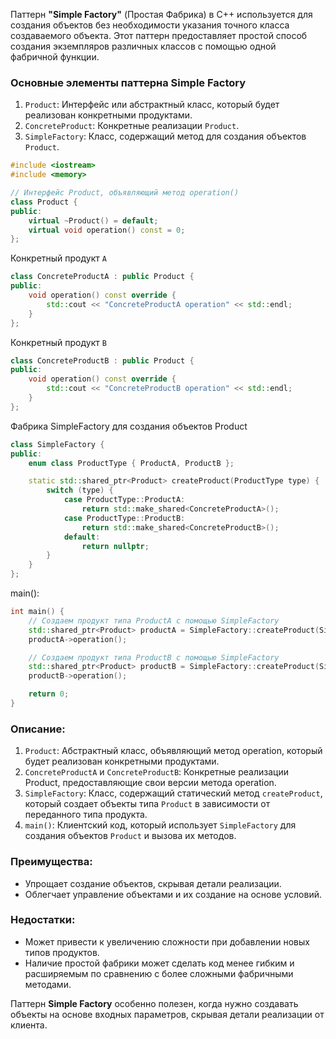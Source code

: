 Паттерн **"Simple Factory"** (Простая Фабрика) в C++ используется для создания объектов без необходимости указания точного класса создаваемого объекта. Этот паттерн предоставляет простой способ создания экземпляров различных классов с помощью одной фабричной функции.

### Основные элементы паттерна Simple Factory

1. `Product`: Интерфейс или абстрактный класс, который будет реализован конкретными продуктами.
2. `ConcreteProduct`: Конкретные реализации `Product`.
3. `SimpleFactory`: Класс, содержащий метод для создания объектов `Product`.

```cpp
#include <iostream>
#include <memory>

// Интерфейс Product, объявляющий метод operation()
class Product {
public:
    virtual ~Product() = default;
    virtual void operation() const = 0;
};
```
Конкретный продукт `A`
```cpp
class ConcreteProductA : public Product {
public:
    void operation() const override {
        std::cout << "ConcreteProductA operation" << std::endl;
    }
};
```
Конкретный продукт `B`
```cpp
class ConcreteProductB : public Product {
public:
    void operation() const override {
        std::cout << "ConcreteProductB operation" << std::endl;
    }
};
```
Фабрика SimpleFactory для создания объектов Product
```cpp
class SimpleFactory {
public:
    enum class ProductType { ProductA, ProductB };

    static std::shared_ptr<Product> createProduct(ProductType type) {
        switch (type) {
            case ProductType::ProductA:
                return std::make_shared<ConcreteProductA>();
            case ProductType::ProductB:
                return std::make_shared<ConcreteProductB>();
            default:
                return nullptr;
        }
    }
};
```
main():
```cpp
int main() {
    // Создаем продукт типа ProductA с помощью SimpleFactory
    std::shared_ptr<Product> productA = SimpleFactory::createProduct(SimpleFactory::ProductType::ProductA);
    productA->operation();

    // Создаем продукт типа ProductB с помощью SimpleFactory
    std::shared_ptr<Product> productB = SimpleFactory::createProduct(SimpleFactory::ProductType::ProductB);
    productB->operation();

    return 0;
}
```
### Описание:
1. `Product`: Абстрактный класс, объявляющий метод operation, который будет реализован конкретными продуктами.
2. `ConcreteProductA` и `ConcreteProductB`: Конкретные реализации Product, предоставляющие свои версии метода operation.
3. `SimpleFactory`: Класс, содержащий статический метод `createProduct`, который создает объекты типа `Product` в зависимости от переданного типа продукта.
4. `main()`: Клиентский код, который использует `SimpleFactory` для создания объектов `Product` и вызова их методов.

### Преимущества:
- Упрощает создание объектов, скрывая детали реализации.
- Облегчает управление объектами и их создание на основе условий.

### Недостатки:
- Может привести к увеличению сложности при добавлении новых типов продуктов.
- Наличие простой фабрики может сделать код менее гибким и расширяемым по сравнению с более сложными фабричными методами.

Паттерн **Simple Factory** особенно полезен, когда нужно создавать объекты на основе входных параметров, скрывая детали реализации от клиента.